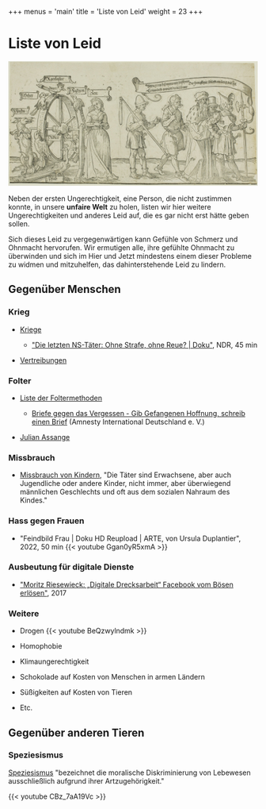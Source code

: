 +++
menus = 'main'
title = 'Liste von Leid'
weight = 23
+++

# Liste von Leid

![](images/Chicago_Museum_Prints_and_Drawings_Albrecht_D_rer-1462875.jpg)

Neben der ersten Ungerechtigkeit, eine Person, die nicht zustimmen konnte,
in unsere **unfaire Welt** zu holen,
listen wir hier weitere Ungerechtigkeiten und anderes Leid auf,
die es gar nicht erst hätte geben sollen.

Sich dieses Leid zu vergegenwärtigen kann Gefühle von Schmerz und Ohnmacht hervorufen.
Wir ermutigen alle, ihre gefühlte Ohnmacht zu überwinden
und sich im Hier und Jetzt mindestens einem dieser Probleme zu widmen
und mitzuhelfen, das dahinterstehende Leid zu lindern.


## Gegenüber Menschen

### Krieg

* [Kriege](https://de.wikipedia.org/wiki/Krieg)

    * ["Die letzten NS-Täter: Ohne Strafe, ohne Reue? | Doku"](https://www.youtube.com/watch?v=RLxQfPhUZME), NDR, 45 min

* [Vertreibungen](https://de.wikipedia.org/wiki/Vertreibung)


### Folter

* [Liste der Foltermethoden](https://de.wikipedia.org/wiki/Folterinstrument)

    * [Briefe gegen das Vergessen - Gib Gefangenen Hoffnung, schreib einen Brief](https://www.amnesty.de/mitmachen/briefe-gegen-das-vergessen)
        (Amnesty International Deutschland e. V.)

* [Julian Assange](https://de.wikipedia.org/wiki/Julian_Assange)


### Missbrauch

* [Missbrauch von Kindern](https://de.wikipedia.org/wiki/Sexueller_Missbrauch_von_Kindern),
    "Die Täter sind Erwachsene, aber auch Jugendliche oder andere Kinder, nicht immer, aber überwiegend männlichen Geschlechts und oft aus dem sozialen Nahraum des Kindes."


### Hass gegen Frauen

* "Feindbild Frau | Doku HD Reupload | ARTE, von Ursula Duplantier", 2022, 50 min
    {{< youtube Ggan0yR5xmA >}}


### Ausbeutung für digitale Dienste

* ["Moritz Riesewieck: „Digitale Drecksarbeit“ Facebook vom Bösen erlösen"](https://www.deutschlandfunkkultur.de/moritz-riesewieck-digitale-drecksarbeit-facebook-vom-boesen-100.html), 2017


### Weitere

* Drogen
    {{< youtube BeQzwylndmk >}}


* Homophobie


* Klimaungerechtigkeit


* Schokolade auf Kosten von Menschen in armen Ländern


* Süßigkeiten auf Kosten von Tieren


* Etc.


## Gegenüber anderen Tieren

### Speziesismus

[Speziesismus](https://de.wikipedia.org/wiki/Speziesismus) "bezeichnet die moralische Diskriminierung von Lebewesen ausschließlich aufgrund ihrer Artzugehörigkeit."

{{< youtube CBz_7aA19Vc >}}
